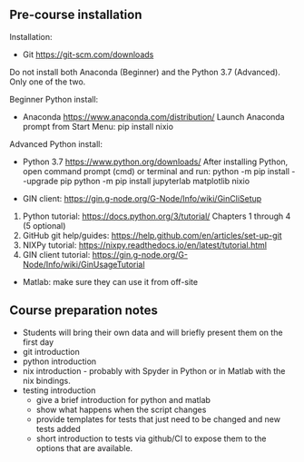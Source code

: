 ## Pre-course installation

Installation:
- Git https://git-scm.com/downloads

Do not install both Anaconda (Beginner) and the Python 3.7 (Advanced).
Only one of the two.

Beginner Python install:
- Anaconda https://www.anaconda.com/distribution/
Launch Anaconda prompt from Start Menu: pip install nixio

Advanced Python install:
- Python 3.7 https://www.python.org/downloads/
After installing Python, open command prompt (cmd) or terminal and run:
python -m pip install --upgrade pip
python -m pip install jupyterlab matplotlib nixio

- GIN client: https://gin.g-node.org/G-Node/Info/wiki/GinCliSetup

1. Python tutorial: https://docs.python.org/3/tutorial/
Chapters 1 through 4 (5 optional)
2. GitHub git help/guides: https://help.github.com/en/articles/set-up-git
3. NIXPy tutorial: https://nixpy.readthedocs.io/en/latest/tutorial.html
4. GIN client tutorial: https://gin.g-node.org/G-Node/Info/wiki/GinUsageTutorial

- Matlab: make sure they can use it from off-site


## Course preparation notes
- Students will bring their own data and will briefly present them on the first day
- git introduction
- python introduction
- nix introduction - probably with Spyder in Python or in Matlab with the nix bindings.
- testing introduction
  - give a brief introduction for python and matlab
  - show what happens when the script changes
  - provide templates for tests that just need to be changed and new tests added
  - short introduction to tests via github/CI to expose them to the options that 
    are available.
